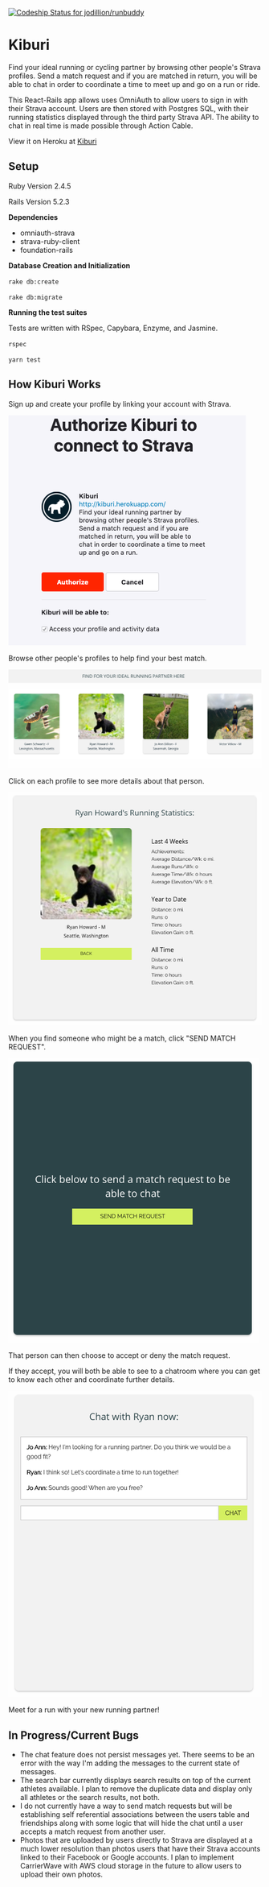 [![Codeship Status for jodillion/runbuddy](https://app.codeship.com/projects/fade9320-8975-0137-bb91-3e01594af01a/status?branch=master)](https://app.codeship.com/projects/354573)

# Kiburi

Find your ideal running or cycling partner by browsing other people's Strava profiles. Send a match request and if you are matched in return, you will be able to chat in order to coordinate a time to meet up and go on a run or ride.

This React-Rails app allows uses OmniAuth to allow users to sign in with their Strava account.
Users are then stored with Postgres SQL, with their running statistics displayed through the
third party Strava API. The ability to chat in real time is made possible through Action Cable.

View it on Heroku at [Kiburi](www.kiburo.herokuapp.com)

## Setup

Ruby Version 2.4.5

Rails Version 5.2.3

**Dependencies**
* omniauth-strava
* strava-ruby-client
* foundation-rails

**Database Creation and Initialization**


`rake db:create`

`rake db:migrate`

**Running the test suites**


Tests are written with RSpec, Capybara, Enzyme, and Jasmine.

`rspec`

`yarn test`

## How Kiburi Works

Sign up and create your profile by linking your account with Strava.


![sign up](public/images/OmniAuth.png)



Browse other people's profiles to help find your best match.


![browse profiles](public/images/BrowseProfilesMedium.png)



Click on each profile to see more details about that person.


![example profile](public/images/examplestats.png)



When you find someone who might be a match, click "SEND MATCH REQUEST".


![send match request](public/images/sendrequest.png)



That person can then choose to accept or deny the match request.


If they accept, you will both be able to see to a chatroom where you can get to know each other and coordinate further details.


![example chat](public/images/examplechat.png)


Meet for a run with your new running partner!

## In Progress/Current Bugs

* The chat feature does not persist messages yet. There seems to be an error with the way I'm adding the messages to the current state of messages.
* The search bar currently displays search results on top of the current athletes available. I plan to remove the duplicate data and display only all athletes or the search results, not both.
* I do not currently have a way to send match requests but will be establishing self referential associations between the users table and friendships along with some logic that will hide the chat until a user accepts a match request from another user.
* Photos that are uploaded by users directly to Strava are displayed at a much lower resolution than photos users that have their Strava accounts linked to their Facebook or Google accounts. I plan to implement CarrierWave with AWS cloud storage in the future to allow users to upload their own photos.
